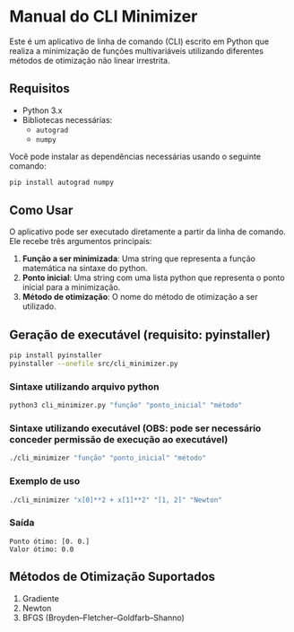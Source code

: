 # Manual do CLI Minimizer

Este é um aplicativo de linha de comando (CLI) escrito em Python que realiza a minimização de funções multivariáveis 
utilizando diferentes métodos de otimização não linear irrestrita.

## Requisitos

- Python 3.x
- Bibliotecas necessárias:
  - `autograd`
  - `numpy`

Você pode instalar as dependências necessárias usando o seguinte comando:

```bash
pip install autograd numpy
```

## Como Usar

O aplicativo pode ser executado diretamente a partir da linha de comando. Ele recebe três argumentos principais:

1. **Função a ser minimizada**: Uma string que representa a função matemática na sintaxe do python.
2. **Ponto inicial**: Uma string com uma lista python que representa o ponto inicial para a minimização.
3. **Método de otimização**: O nome do método de otimização a ser utilizado.

## Geração de executável (requisito: pyinstaller)

```bash
pip install pyinstaller
pyinstaller --onefile src/cli_minimizer.py
```

### Sintaxe utilizando arquivo python

```bash
python3 cli_minimizer.py "função" "ponto_inicial" "método"
```

### Sintaxe utilizando executável (OBS: pode ser necessário conceder permissão de execução ao executável)

```bash
./cli_minimizer "função" "ponto_inicial" "método"
```

### Exemplo de uso

```bash
./cli_minimizer "x[0]**2 + x[1]**2" "[1, 2]" "Newton"
```

### Saída
```plaintext
Ponto ótimo: [0. 0.]
Valor ótimo: 0.0
```

## Métodos de Otimização Suportados
1. Gradiente
2. Newton
3. BFGS (Broyden–Fletcher–Goldfarb–Shanno)